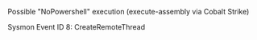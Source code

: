 Possible "NoPowershell" execution (execute-assembly via Cobalt Strike)

Sysmon Event ID 8: CreateRemoteThread